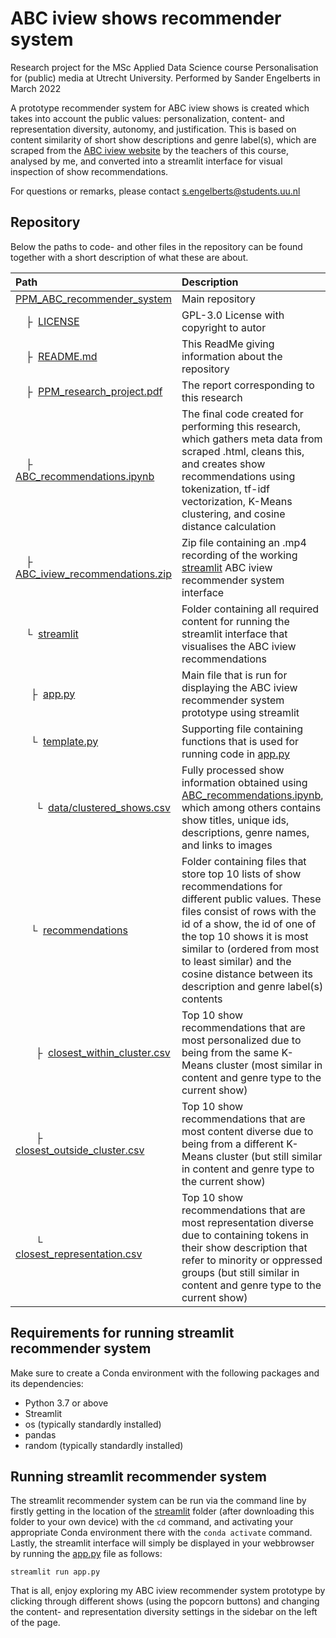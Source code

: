 # ABC iview shows recommender system
Research project for the MSc Applied Data Science course Personalisation for (public) media at Utrecht University.
Performed by Sander Engelberts in March 2022

A prototype recommender system for ABC iview shows is created which takes into account the public values: personalization, content- and representation diversity, autonomy, and justification. This is based on content similarity of short show descriptions and genre label(s), which are scraped from the [ABC iview website](https://iview.abc.net.au/) by the teachers of this course, analysed by me, and converted into a streamlit interface for visual inspection of show recommendations. 

For questions or remarks, please contact [s.engelberts@students.uu.nl](mailto:s.engelberts@students.uu.nl)<br>

## Repository
Below the paths to code- and other files in the repository can be found together with a short description of what these are about.  

| Path | Description
| :--- | :----------
| [PPM_ABC_recommender_system](https://github.com/SanderEngelberts/PPM_ABC_recommender_system) | Main repository
| &ensp;&ensp;&boxvr;&nbsp; [LICENSE](https://github.com/SanderEngelberts/PPM_ABC_recommender_system/blob/main/LICENSE) | GPL-3.0 License with copyright to autor
| &ensp;&ensp;&boxvr;&nbsp; [README.md](https://github.com/SanderEngelberts/PPM_ABC_recommender_system/blob/main/README.md) | This ReadMe giving information about the repository
| &ensp;&ensp;&boxvr;&nbsp; [PPM_research_project.pdf](https://github.com/SanderEngelberts/PPM_ABC_recommender_system/blob/main/PPM_research_project.pdf) | The report corresponding to this research
| &ensp;&ensp;&boxvr;&nbsp; [ABC_recommendations.ipynb](https://github.com/SanderEngelberts/PPM_ABC_recommender_system/blob/main/ABC_recommendations.ipynb) | The final code created for performing this research, which gathers meta data from scraped .html, cleans this, and creates show recommendations using tokenization, tf-idf vectorization, K-Means clustering, and cosine distance calculation
| &ensp;&ensp;&boxvr;&nbsp; [ABC_iview_recommendations.zip](https://github.com/SanderEngelberts/PPM_ABC_recommender_system/blob/main/ABC_iview_recommendations.zip) | Zip file containing an .mp4 recording of the working [streamlit](https://github.com/SanderEngelberts/PPM_ABC_recommender_system/blob/main/streamlit) ABC iview recommender system interface
| &ensp;&ensp;&boxur;&nbsp; [streamlit](https://github.com/SanderEngelberts/PPM_ABC_recommender_system/blob/main/streamlit) | Folder containing all required content for running the streamlit interface that visualises the ABC iview recommendations
| &ensp;&ensp;&ensp;&boxvr;&nbsp; [app.py](https://github.com/SanderEngelberts/PPM_ABC_recommender_system/blob/main/streamlit/app.py) | Main file that is run for displaying the ABC iview recommender system prototype using streamlit
| &ensp;&ensp;&ensp;&boxur;&nbsp; [template.py](https://github.com/SanderEngelberts/PPM_ABC_recommender_system/blob/main/streamlit/template.py) | Supporting file containing functions that is used for running code in [app.py](https://github.com/SanderEngelberts/PPM_ABC_recommender_system/blob/main/streamlit/app.py)
| &ensp;&ensp;&ensp;&ensp;&boxur;&nbsp; [data/clustered_shows.csv](https://github.com/SanderEngelberts/PPM_ABC_recommender_system/blob/main/streamlit/data/clustered_shows.csv) | Fully processed show information obtained using [ABC_recommendations.ipynb](https://github.com/SanderEngelberts/PPM_ABC_recommender_system/blob/main/ABC_recommendations.ipynb), which among others contains show titles, unique ids, descriptions, genre names, and links to images
| &ensp;&ensp;&ensp;&boxur;&nbsp; [recommendations](https://github.com/SanderEngelberts/PPM_ABC_recommender_system/blob/main/streamlit/recommendations) | Folder containing files that store top 10 lists of show recommendations for different public values. These files consist of rows with the id of a show, the id of one of the top 10 shows it is most similar to (ordered from most to least similar) and the cosine distance between its description and genre label(s) contents
| &ensp;&ensp;&ensp;&ensp;&boxvr;&nbsp; [closest_within_cluster.csv](https://github.com/SanderEngelberts/PPM_ABC_recommender_system/blob/main/streamlit/recommendations/closest_within_cluster.csv) | Top 10 show recommendations that are most personalized due to being from the same K-Means cluster (most similar in content and genre type to the current show)
| &ensp;&ensp;&ensp;&ensp;&boxvr;&nbsp; [closest_outside_cluster.csv](https://github.com/SanderEngelberts/PPM_ABC_recommender_system/blob/main/streamlit/recommendations/closest_outside_cluster.csv) | Top 10 show recommendations that are most content diverse due to being from a different K-Means cluster (but still similar in content and genre type to the current show)
| &ensp;&ensp;&ensp;&ensp;&boxur;&nbsp; [closest_representation.csv](https://github.com/SanderEngelberts/PPM_ABC_recommender_system/blob/main/streamlit/recommendations/closest_representation.csv) | Top 10 show recommendations that are most representation diverse due to containing tokens in their show description that refer to minority or oppressed groups (but still similar in content and genre type to the current show)

## Requirements for running streamlit recommender system
Make sure to create a Conda environment with the following packages and its dependencies:
* Python 3.7 or above
* Streamlit
* os (typically standardly installed)
* pandas
* random (typically standardly installed)

## Running streamlit recommender system
The streamlit recommender system can be run via the command line by firstly getting in the location of the [streamlit](https://github.com/SanderEngelberts/PPM_ABC_recommender_system/blob/main/streamlit) folder (after downloading this folder to your own device) with the ```cd``` command, and activating your appropriate Conda environment there with the ```conda activate``` command. Lastly, the streamlit interface will simply be displayed in your webbrowser by running the [app.py](https://github.com/SanderEngelberts/PPM_ABC_recommender_system/blob/main/streamlit/app.py) file as follows:
```
streamlit run app.py
```
That is all, enjoy exploring my ABC iview recommender system prototype by clicking through different shows (using the popcorn buttons) and changing the content- and representation diversity settings in the sidebar on the left of the page. 
